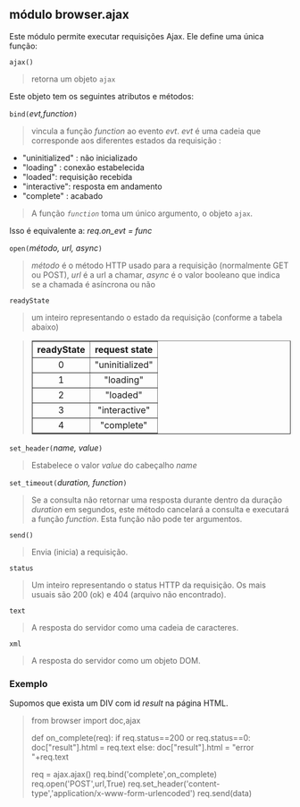 módulo **browser.ajax**
-----------------------

Este módulo permite executar requisições Ajax. Ele define uma única
função:

`ajax()`
> retorna um objeto `ajax`

Este objeto tem os seguintes atributos e métodos:

`bind(`_evt,function_`)`

> vincula a função _function_ ao evento _evt_. _evt_ é uma cadeia que
  corresponde aos diferentes estados da requisição :

- "uninitialized" : não inicializado
- "loading" : conexão estabelecida
- "loaded": requisição recebida
- "interactive": resposta em andamento
- "complete" : acabado

> A função _`function`_ toma um único argumento, o objeto `ajax`.

Isso é equivalente a: _req.on_evt = func_

`open(`_método, url, async_`)`

 > _método_ é o método HTTP usado para a requisição (normalmente GET
   ou POST), _url_ é a url a chamar, _async_ é o valor booleano que
   indica se a chamada é asíncrona ou não

`readyState` 

> um inteiro representando o estado da requisição (conforme a tabela
abaixo)

<blockquote>
<table cellspacing=0 cellpadding=4 border=1>
<tr><th>
readyState
</th><th>
request state
</th></tr>
<tr><td align="center">0</td><td>"uninitialized"</td></tr>
<tr><td align="center">1</td><td align="center">"loading"</td></tr>
<tr><td align="center">2</td><td align="center">"loaded"</td></tr>
<tr><td align="center">3</td><td align="center">"interactive"</td></tr>
<tr><td align="center">4</td><td align="center">"complete"</td></tr>
</table>
</blockquote>

`set_header(`_name, value_`)`
> Estabelece o valor _value_ do cabeçalho _name_

`set_timeout(`_duration, function_`)`
> Se a consulta não retornar uma resposta durante dentro da duração
  _duration_ em segundos, este método cancelará a consulta e executará
  a função _function_. Esta função não pode ter argumentos.

`send()`
> Envia (inicia) a requisição.

`status`

> Um inteiro representando o status HTTP da requisição. Os mais usuais
  são 200 (ok) e 404 (arquivo não encontrado).

`text`
> A resposta do servidor como uma cadeia de caracteres.

`xml`
> A resposta do servidor como um objeto DOM.



### Exemplo

Supomos que exista um DIV com id _result_ na página HTML.

>    from browser import doc,ajax
>
>    def on_complete(req):
>        if req.status==200 or req.status==0:
>            doc["result"].html = req.text
>        else:
>            doc["result"].html = "error "+req.text
>    
>    req = ajax.ajax()
>    req.bind('complete',on_complete)
>    req.open('POST',url,True)
>    req.set_header('content-type','application/x-www-form-urlencoded')
>    req.send(data)
